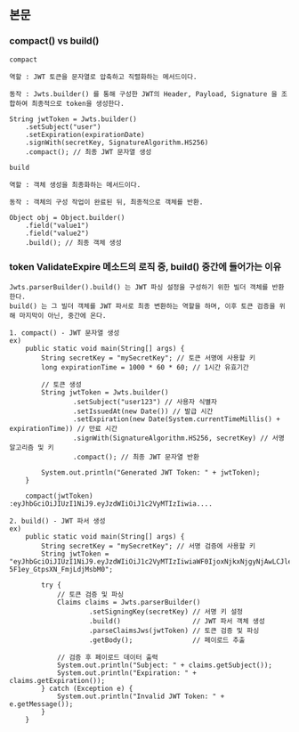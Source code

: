 ## 본문

### compact() vs build()

    compact

    역할 : JWT 토큰을 문자열로 압축하고 직렬화하는 메서드이다.

    동작 : Jwts.builder() 를 통해 구성한 JWT의 Header, Payload, Signature 을 조합하여 최종적으로 token을 생성한다.

    String jwtToken = Jwts.builder()
        .setSubject("user")
        .setExpiration(expirationDate)
        .signWith(secretKey, SignatureAlgorithm.HS256)
        .compact(); // 최종 JWT 문자열 생성

    build

    역할 : 객체 생성을 최종화하는 메서드이다.

    동작 : 객체의 구성 작업이 완료된 뒤, 최종적으로 객체를 반환.

    Object obj = Object.builder()
        .field("value1")
        .field("value2")    
        .build(); // 최종 객체 생성

### token ValidateExpire 메소드의 로직 중, build() 중간에 들어가는 이유

    Jwts.parserBuilder().build() 는 JWT 파싱 설정을 구성하기 위한 빌더 객체를 반환한다. 
    build() 는 그 빌더 객체를 JWT 파서로 최종 변환하는 역할을 하며, 이후 토큰 검증을 위해 마지막이 아닌, 중간에 온다.

    1. compact() - JWT 문자열 생성
    ex)
        public static void main(String[] args) {
            String secretKey = "mySecretKey"; // 토큰 서명에 사용할 키
            long expirationTime = 1000 * 60 * 60; // 1시간 유효기간

            // 토큰 생성
            String jwtToken = Jwts.builder()
                    .setSubject("user123") // 사용자 식별자
                    .setIssuedAt(new Date()) // 발급 시간
                    .setExpiration(new Date(System.currentTimeMillis() + expirationTime)) // 만료 시간
                    .signWith(SignatureAlgorithm.HS256, secretKey) // 서명 알고리즘 및 키
                    .compact(); // 최종 JWT 문자열 반환

            System.out.println("Generated JWT Token: " + jwtToken);
        }

        compact(jwtToken) :eyJhbGciOiJIUzI1NiJ9.eyJzdWIiOiJ1c2VyMTIzIiwia....

    2. build() - JWT 파서 생성
    ex)
        public static void main(String[] args) {
            String secretKey = "mySecretKey"; // 서명 검증에 사용할 키
            String jwtToken = "eyJhbGciOiJIUzI1NiJ9.eyJzdWIiOiJ1c2VyMTIzIiwiaWF0IjoxNjkxNjgyNjAwLCJleHAiOjE2OTE2ODYyMDB9.S3uDs4YRgWn5MZwoEZ-5F1ey_GtpsXN_FmjLdjMsbM0";

            try {
                // 토큰 검증 및 파싱
                Claims claims = Jwts.parserBuilder()
                        .setSigningKey(secretKey) // 서명 키 설정
                        .build()                  // JWT 파서 객체 생성
                        .parseClaimsJws(jwtToken) // 토큰 검증 및 파싱
                        .getBody();               // 페이로드 추출

                // 검증 후 페이로드 데이터 출력
                System.out.println("Subject: " + claims.getSubject());
                System.out.println("Expiration: " + claims.getExpiration());
            } catch (Exception e) {
                System.out.println("Invalid JWT Token: " + e.getMessage());
            }
        }    